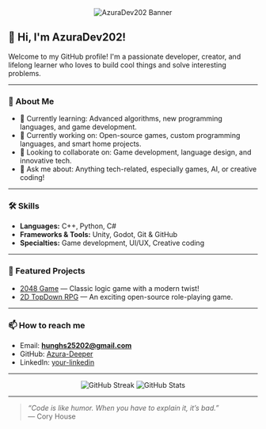 <div align="center">
  <img src="https://capsule-render.vercel.app/api?type=waving&color=gradient&height=180&section=header&text=Azura-Deeper&fontSize=50&animation=fadeIn&fontAlignY=40" alt="AzuraDev202 Banner"/>
</div>

## 👋 Hi, I'm AzuraDev202!

Welcome to my GitHub profile! I'm a passionate developer, creator, and lifelong learner who loves to build cool things and solve interesting problems.

---

### 🚀 About Me

- 🌱 Currently learning: Advanced algorithms, new programming languages, and game development.
- 🔭 Currently working on: Open-source games, custom programming languages, and smart home projects.
- 👯 Looking to collaborate on: Game development, language design, and innovative tech.
- 💬 Ask me about: Anything tech-related, especially games, AI, or creative coding!

---

### 🛠️ Skills

- **Languages:** C++, Python, C#
- **Frameworks & Tools:** Unity, Godot, Git & GitHub
- **Specialties:** Game development, UI/UX, Creative coding

---

### 🌟 Featured Projects

- [2048 Game](https://github.com/Azura-Deeper/2048_Game) — Classic logic game with a modern twist!
- [2D TopDown RPG](https://github.com/Azura-Deeper/2D_TopDown_RPG) — An exciting open-source role-playing game.

---

### 📫 How to reach me

- Email: **hunghs25202@gmail.com**
- GitHub: [Azura-Deeper](https://github.com/Azura-Deeper)
- LinkedIn: [your-linkedin](https://linkedin.com/in/your-linkedin)

---

<div align="center">
  <img src="https://github-readme-streak-stats.herokuapp.com/?user=Azura-Deeper&theme=dark" alt="GitHub Streak"/>
  <img src="https://github-readme-stats.vercel.app/api?username=Azura-Deeper&show_icons=true&hide=prs&count_private=true&theme=dark" alt="GitHub Stats"/>
</div>

---

> _“Code is like humor. When you have to explain it, it’s bad.”_  
> — Cory House
